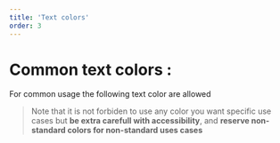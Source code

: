 ```yaml
---
title: 'Text colors'
order: 3
---
```


# Common text colors :

For common usage the following text color are allowed

> Note that it is not forbiden to use any color you want specific use cases but **be extra carefull with accessibility**, and **reserve non-standard colors for non-standard uses cases**

<br>

<preview path="src/pages/Foundations/Typography/Colors/previews/font-colors"></pattern>

<br><br>

<swatch id="font"></swatch>

